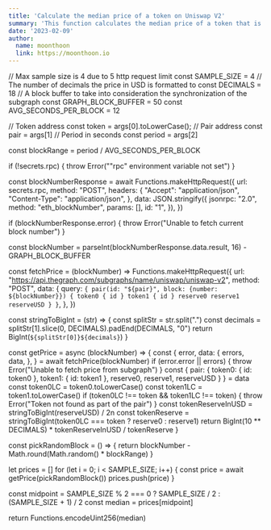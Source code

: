 ```yaml
---
title: 'Calculate the median price of a token on Uniswap V2'
summary: 'This function calculates the median price of a token that is on Uniswap V2. It works by sampling up to 4 prices over a given time period then chooses the median value'
date: '2023-02-09'
author:
  name: moonthoon
  link: https://moonthoon.io
---
```

// Max sample size is 4 due to 5 http request limit
const SAMPLE_SIZE = 4
// The number of decimals the price in USD is formatted to
const DECIMALS = 18
// A block buffer to take into consideration the synchronization of the subgraph
const GRAPH_BLOCK_BUFFER = 50
const AVG_SECONDS_PER_BLOCK = 12

// Token address
const token = args[0].toLowerCase();
// Pair address
const pair = args[1]
// Period in seconds
const period = args[2]

const blockRange = period / AVG_SECONDS_PER_BLOCK

if (!secrets.rpc) {
  throw Error("\"rpc\" environment variable not set")
}

const blockNumberResponse = await Functions.makeHttpRequest({
  url: secrets.rpc,
  method: "POST",
  headers: {
    "Accept": "application/json",
    "Content-Type": "application/json",
  },
  data: JSON.stringify({
    jsonrpc: "2.0",
    method: "eth_blockNumber",
    params: [],
    id: "1",
  }),
})

if (blockNumberResponse.error) {
  throw Error("Unable to fetch current block number")
}

const blockNumber = parseInt(blockNumberResponse.data.result, 16) - GRAPH_BLOCK_BUFFER

const fetchPrice = (blockNumber) => Functions.makeHttpRequest({
  url: "https://api.thegraph.com/subgraphs/name/uniswap/uniswap-v2",
  method: "POST",
  data: {
    query: `{
      pair(id: "${pair}", block: {number: ${blockNumber}}) {
        token0 {
          id
        }
        token1 {
          id
        }
        reserve0
        reserve1
        reserveUSD
      }
    }`,
  },
})

const stringToBigInt = (str) => {
  const splitStr = str.split(".")
  const decimals = splitStr[1].slice(0, DECIMALS).padEnd(DECIMALS, "0")
  return BigInt(`${splitStr[0]}${decimals}`)
}

const getPrice = async (blockNumber) => {
  const {
    error,
      data: {
        errors,
        data,
      },
  } = await fetchPrice(blockNumber)
  if (error.error || errors) {
    throw Error("Unable to fetch price from subgraph")
  }
  const { pair: { token0: { id: token0 }, token1: { id: token1 }, reserve0, reserve1, reserveUSD } } = data
  const token0LC = token0.toLowerCase()
  const token1LC = token1.toLowerCase()
  if (token0LC !== token && token1LC !== token) {
    throw Error("Token not found as part of the pair")
  }
  const tokenReserveInUSD = stringToBigInt(reserveUSD) / 2n
  const tokenReserve = stringToBigInt(token0LC === token ? reserve0 : reserve1)
  return BigInt(10 ** DECIMALS) * tokenReserveInUSD / tokenReserve
}

const pickRandomBlock = () => {
  return blockNumber - Math.round(Math.random() * blockRange)
}

let prices = []
for (let i = 0; i < SAMPLE_SIZE; i++) {
  const price = await getPrice(pickRandomBlock())
  prices.push(price)
}

const midpoint = SAMPLE_SIZE % 2 === 0 ? SAMPLE_SIZE / 2 : (SAMPLE_SIZE + 1) / 2
const median = prices[midpoint]

return Functions.encodeUint256(median)
